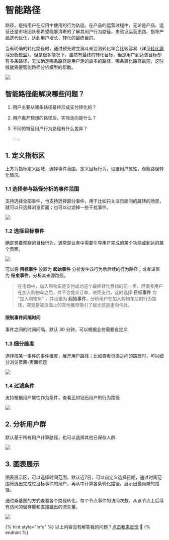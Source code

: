 # 智能路径

路径，是指用户在应用中使用的行为轨迹。在产品的运营过程中，无论是产品、运营还是市场团队都希望能够清晰的了解其用户行为路径，来验证运营思路、指导产品迭代优化，达到用户增长、转化的最终目的。

当有明确的转化路径时，通过预先建立漏斗来监测转化率会比较容易（详见[转化漏斗分析模型](funnel.md)）。但是很多情况下，虽然有最终的转化目标，但是用户到达该目标却有多条路径，无法确定哪条路径是用户走的最多的路径，哪条转化路径最短，这时候就需要智能路径分析模型的帮助。

![](../../.gitbook/assets/image%20%28434%29.png)

## 智能路径能解决哪些问题？

1. 用户主要从哪条路径最终形成支付转化的？
2. 用户离开预想的路径后，实际走向是什么？
3. 不同的特征用户行为路径有什么差异？

   ……

## 1. 定义指标区

上方为指标定义区域，选择事件范围，定义目标行为，设置用户属性，观察路径转化情况。

### 1.1 选择参与路径分析的事件范围

支持选择全部事件，也支持选择部分事件，用于比如只关注页面间的跳转的场景，就可以只选择浏览页面；也可以过滤掉一些干扰事件。

![](../../.gitbook/assets/image%20%28438%29.png)

### 1.2 选择目标事件

确定想要观察的目标行为，通常是业务中需要引导用户完成的某个功能或到达的某个页面。

![](../../.gitbook/assets/image%20%28431%29.png)

可以将 **目标事件** 设置为 **起始事件** 分析发生该行为后后续的行为路径；或者设置为 **结束事件**，分析其来源路径。

> 在电商中，加入购物车是支付成功这个最终转化目标的前一步，但很多用户在加入购物车之后，并不会提交订单，进而支付，这时选择 **目标事件** 为 "加入购物车" ，并设置为 **起始事件**，分析用户在加入购物车后的行为路径，究竟是被页面上的其他推荐吸引了目光还是走向何处。

#### 限制事件间隔时间

事件之间的时间间隔，默认 30 分钟，可以根据业务需要自定义

### 1.3 细分维度

选择按某一事件的事件维度，展开用户路径；比如查看页面之间的路径时，可以细分浏览页面-页面标题

![](../../.gitbook/assets/image%20%28430%29.png)

### 1.4 过滤条件

支持根据用户属性作为条件，查看比如钻石用户的行为路径

![](../../.gitbook/assets/image%20%28433%29.png)

## 2. 分析用户群

默认基于所有用户计算路径，也可以选择其他已保存人群

![](../../.gitbook/assets/image%20%28435%29.png)

## 3. 图表展示

图表展示区，可以选择时间范围，默认近7日，可以自定义选择日期，通过时间范围筛选出完成过目标事件的用户，再从中计算各条转化路径，展示出最频繁的路径。

通过桑基图的方式查看各个路径转化，每个节点事件的访问次数，从该节点上后续有访问的留存量和直接跳出的流失量。

![](../../.gitbook/assets/image%20%28436%29.png)

{% hint style="info" %}
以上内容没有解答我的问题？[点击我来反馈](https://support.qq.com/products/118522/) 🚀
{% endhint %}

